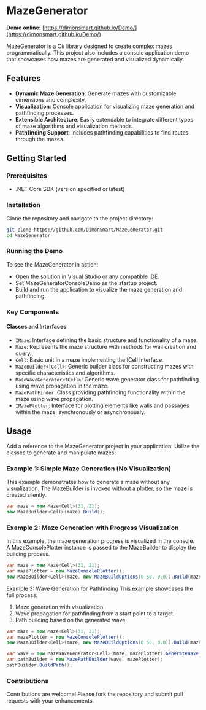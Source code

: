 # MazeGenerator
**Demo online:** [https://dimonsmart.github.io/Demo/](https://dimonsmart.github.io/Demo/)

MazeGenerator is a C# library designed to create complex mazes programmatically. This project also includes a console application demo that showcases how mazes are generated and visualized dynamically.

## Features

- **Dynamic Maze Generation**: Generate mazes with customizable dimensions and complexity.
- **Visualization**: Console application for visualizing maze generation and pathfinding processes.
- **Extensible Architecture**: Easily extendable to integrate different types of maze algorithms and visualization methods.
- **Pathfinding Support**: Includes pathfinding capabilities to find routes through the mazes.

## Getting Started

### Prerequisites

- .NET Core SDK (version specified or latest)

### Installation

Clone the repository and navigate to the project directory:

```bash
git clone https://github.com/DimonSmart/MazeGenerator.git
cd MazeGenerator
```

### Running the Demo
To see the MazeGenerator in action:

- Open the solution in Visual Studio or any compatible IDE.
- Set MazeGeneratorConsoleDemo as the startup project.
- Build and run the application to visualize the maze generation and pathfinding.
### Key Components

#### Classes and Interfaces

- `IMaze`: Interface defining the basic structure and functionality of a maze.
- `Maze`: Represents the maze structure with methods for wall creation and query.
- `Cell`: Basic unit in a maze implementing the ICell interface.
- `MazeBuilder<TCell>`: Generic builder class for constructing mazes with specific characteristics and algorithms.
- `MazeWaveGenerator<TCell>`: Generic wave generator class for pathfinding using wave propagation in the maze.
- `MazePathFinder`: Class providing pathfinding functionality within the maze using wave propagation.
- `IMazePlotter`: Interface for plotting elements like walls and passages within the maze, synchronously or asynchronously.

## Usage
Add a reference to the MazeGenerator project in your application. Utilize the classes to generate and manipulate mazes:

### Example 1: Simple Maze Generation (No Visualization)
This example demonstrates how to generate a maze without any visualization.
The MazeBuilder is invoked without a plotter, so the maze is created silently.
```csharp
var maze = new Maze<Cell>(31, 21);
new MazeBuilder<Cell>(maze).Build();
```

### Example 2: Maze Generation with Progress Visualization
In this example, the maze generation progress is visualized in the console.
A MazeConsolePlotter instance is passed to the MazeBuilder to display the building process.
```csharp
var maze = new Maze<Cell>(31, 21);
var mazePlotter = new MazeConsolePlotter();
new MazeBuilder<Cell>(maze, new MazeBuildOptions(0.50, 0.0)).Build(mazePlotter);
```

Example 3: Wave Generation for Pathfinding
This example showcases the full process:
1. Maze generation with visualization.
2. Wave propagation for pathfinding from a start point to a target.
3. Path building based on the generated wave.
```csharp
var maze = new Maze<Cell>(31, 21);
var mazePlotter = new MazeConsolePlotter();
new MazeBuilder<Cell>(maze, new MazeBuildOptions(0.50, 0.0)).Build(mazePlotter);

var wave = new MazeWaveGenerator<Cell>(maze, mazePlotter).GenerateWave(1, 1, 29, 19);
var pathBuilder = new MazePathBuilder(wave, mazePlotter);
pathBuilder.BuildPath();
```

### Contributions
Contributions are welcome! Please fork the repository and submit pull requests with your enhancements.
